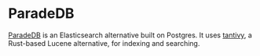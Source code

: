 # ParadeDB

[ParadeDB](https://github.com/paradedb/paradedb) is an Elasticsearch alternative built on Postgres.
It uses [tantivy](https://github.com/quickwit-oss/tantivy), a Rust-based Lucene alternative, for indexing and searching.
